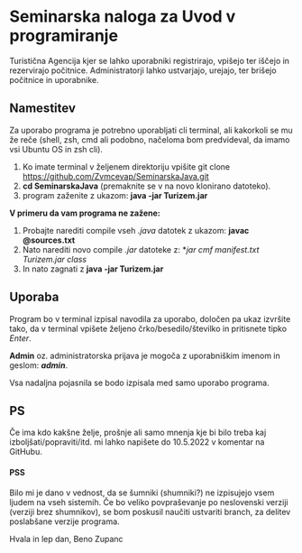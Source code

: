 # Seminarska naloga za Uvod v programiranje

Turistična Agencija kjer se lahko uporabniki registrirajo, vpišejo ter iščejo in rezervirajo počitnice.
Administratorji lahko ustvarjajo, urejajo, ter brišejo počitnice in uporabnike.

## Namestitev

Za uporabo programa je potrebno uporabljati cli terminal, ali kakorkoli se mu že reče (shell, zsh, cmd ali podobno, načeloma bom predvideval, 
da imamo vsi Ubuntu OS in zsh cli).

1. Ko imate terminal v željenem direktoriju vpišite git clone https://github.com/Zvmcevap/SeminarskaJava.git
2. **cd SeminarskaJava** (premaknite se v na novo klonirano datoteko).
3. program zaženite z ukazom: **java -jar Turizem.jar**

**V primeru da vam programa ne zažene:**
1. Probajte narediti compile vseh *.java* datotek z ukazom: **javac @sources.txt**
2. Nato narediti novo compile *.jar* datoteke z: **jar cmf manifest.txt Turizem.jar *class**
3. In nato zagnati z **java -jar Turizem.jar**


## Uporaba

Program bo v terminal izpisal navodila za uporabo, določen pa ukaz izvršite tako, 
da v terminal vpišete željeno črko/besedilo/številko in pritisnete tipko *Enter*.

**Admin** oz. administratorska prijava je mogoča z uporabniškim imenom in geslom: ***admin***.

Vsa nadaljna pojasnila se bodo izpisala med samo uporabo programa.

## PS
Če ima kdo kakšne želje, prošnje ali samo mnenja kje bi bilo treba kaj izboljšati/popraviti/itd. mi lahko napišete do 10.5.2022 v komentar na GitHubu.
#### PSS
Bilo mi je dano v vednost, da se šumniki (shumniki?) ne izpisujejo vsem ljudem na vseh sistemih. 
Če bo veliko povpraševanje po neslovenski verziji (verziji brez shumnikov), se bom poskusil 
naučiti ustvariti branch, za delitev poslabšane verzije programa.

Hvala in lep dan,
Beno Zupanc
